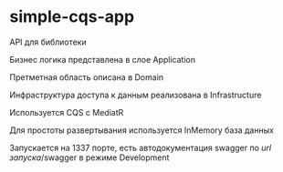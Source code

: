 # simple-cqs-app

API для библиотеки

Бизнес логика представлена в слое Application

Претметная область описана в Domain

Инфраструктура доступа к данным реализована в Infrastructure

Используется CQS с MediatR

Для простоты развертывания используется InMemory база данных

Запускается на 1337 порте, есть автодокументация swagger по *url запуска*/swagger в режиме Development
